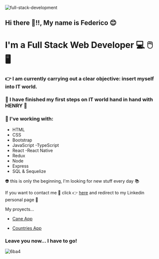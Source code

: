 ![full-stack-development](https://user-images.githubusercontent.com/95929313/193471485-4eb37033-164a-48aa-9334-0f5565d9fb3d.gif)
## Hi there 👋!!, My name is Federico :blush:  

# I'm a Full Stack Web Developer 💻 🖱️ 🖥️





### 👉 I am currently carrying out a clear objective: insert myself into IT world.
### 📖 I have finished my first steps on IT world hand in hand with HENRY 🚀

### 💾 I've working with:
    
   - HTML
   - CSS
   - Bootstrap
   - JavaScript -TypeScript
   - React -React Native
   - Redux
   - Node
   - Express
   - SQL & Sequelize

👽 this is only the beginning, I'm looking for new stuff every day 📚

If you want to contact me 📱 click 👉 [here](https://www.linkedin.com/in/federico-eloy-fucci-87664357/) and redirect to my Linkedin personal page 💪

My proyects...

- [Cane App](https://cane-food.vercel.app/)

- [Countries App](https://countries-app-one-kohl.vercel.app/)


### Leave you now... I have to go! 

![6ba4](https://user-images.githubusercontent.com/95929313/193472519-ffa74e59-33b4-49d9-b6c6-91cd96c999ec.gif)


<!--
**federicofucci21/federicofucci21** is a ✨ _special_ ✨ repository because its `README.md` (this file) appears on your GitHub profile.

Here are some ideas to get you started:

- 🔭 I’m currently working on ...
- 🌱 I’m currently learning ...
- 👯 I’m looking to collaborate on ...
- 🤔 I’m looking for help with ...
- 💬 Ask me about ...
- 📫 How to reach me: ...
- 😄 Pronouns: ...
- ⚡ Fun fact: ...
-->
